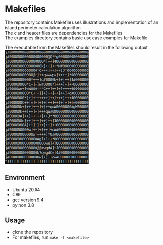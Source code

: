 # Makefiles
The repository contains Makefile uses illustrations and implementation of an island perimeter
calculation algorithm<br>
The c and header files are dependencies for the Makefiles<br>
The examples directory contains basic use case examples for Makefile

The executable from the Makefiles should result in the following output<br>
![output-img](./hbtn-out.png)

## Environment
- Ubuntu 20.04
- C89
- gcc version 9.4
- python 3.8

## Usage
- clone the repository
- For makefiles, run `make -f <makefile>`

